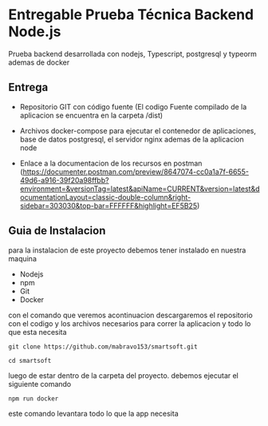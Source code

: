 # Entregable Prueba Técnica Backend Node.js

Prueba backend desarrollada con nodejs, Typescript, postgresql y typeorm ademas de docker

## Entrega

- Repositorio GIT con código fuente
  (El codigo Fuente compilado de la aplicacion se encuentra en la carpeta /dist)

- Archivos docker-compose para ejecutar el contenedor de aplicaciones, base de datos postgresql, el servidor nginx ademas de la aplicacion node

- Enlace a la documentacion de los recursos en postman (https://documenter.postman.com/preview/8647074-cc0a1a7f-6655-49d6-a916-39f20a98ffbb?environment=&versionTag=latest&apiName=CURRENT&version=latest&documentationLayout=classic-double-column&right-sidebar=303030&top-bar=FFFFFF&highlight=EF5B25)

## Guia de Instalacion

para la instalacion de este proyecto debemos tener instalado en nuestra maquina

- Nodejs
- npm
- Git
- Docker

con el comando que veremos acontinuacion descargaremos el repositorio con el codigo y los archivos necesarios para correr la aplicacion y todo lo que esta necesita

```
git clone https://github.com/mabravo153/smartsoft.git

cd smartsoft
```

luego de estar dentro de la carpeta del proyecto. debemos ejecutar el siguiente comando

```
npm run docker
```

este comando levantara todo lo que la app necesita
